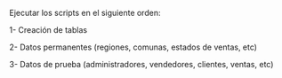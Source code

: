 Ejecutar los scripts en el siguiente orden: 

1- Creación de tablas

2- Datos permanentes (regiones, comunas, estados de ventas, etc)

3- Datos de prueba (administradores, vendedores, clientes, ventas, etc)